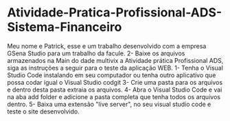 # Atividade-Pratica-Profissional-ADS-Sistema-Financeiro
Meu nome e Patrick, esse e um trabalho desenvolvido com a empresa GSena Studio para um trabalho da facule. 2- Baixe os arquivos armazenados na Main do dade multivix a Atividade prática Profissional ADS, siga as instruções a seguir para o teste da aplicação WEB. 1- Tenha o Visual Studio Code instalando em seu computador ou tenha outro aplicativo que possa codar igual o Visual Studio codgit 3- Crie uma pasta para os arquivos e dentro desta pasta extraia os arquivos. 4- Abra o Visual Studio Code e vai na aba add folder e adicione a pasta completa que tenha todos os arquivos dentro. 5- Baixa uma extensão "live server", no seu visual studio code e teste o site desenvolvido.

